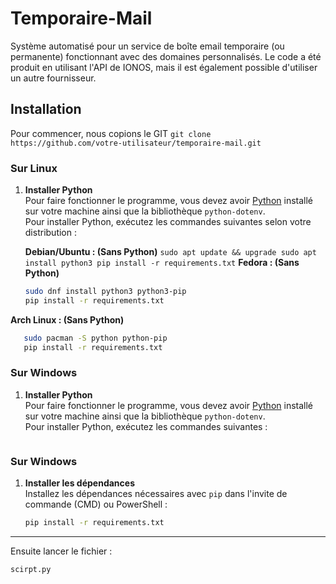 # Temporaire-Mail

Système automatisé pour un service de boîte email temporaire (ou permanente) fonctionnant avec des domaines personnalisés. Le code a été produit en utilisant l'API de IONOS, mais il est également possible d'utiliser un autre fournisseur.

## Installation

Pour commencer, nous copions le GIT
   `git clone https://github.com/votre-utilisateur/temporaire-mail.git`

### Sur Linux

1. **Installer Python**  
   Pour faire fonctionner le programme, vous devez avoir [Python](https://www.python.org/downloads/) installé sur votre machine ainsi que la bibliothèque `python-dotenv`.  
   Pour installer Python, exécutez les commandes suivantes selon votre distribution :

   **Debian/Ubuntu : (Sans Python)**
   `
   sudo apt update && upgrade
   sudo apt install python3
   pip install -r requirements.txt
` 
  **Fedora : (Sans Python)**
   ```bash
   sudo dnf install python3 python3-pip
   pip install -r requirements.txt
   ```

  **Arch Linux : (Sans Python)**
   ```bash
      sudo pacman -S python python-pip
      pip install -r requirements.txt
```

### Sur Windows

1. **Installer Python**  
   Pour faire fonctionner le programme, vous devez avoir [Python](https://www.python.org/downloads/) installé sur votre machine ainsi que la bibliothèque `python-dotenv`.  
   Pour installer Python, exécutez les commandes suivantes :

   ```bash
### Sur Windows

1. **Installer les dépendances**  
   Installez les dépendances nécessaires avec `pip` dans l'invite de commande (CMD) ou PowerShell :

   ```bash
   pip install -r requirements.txt


---

Ensuite lancer le fichier :
 ```bash
scirpt.py
